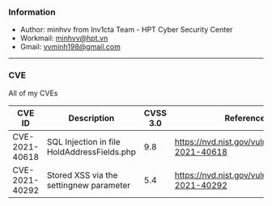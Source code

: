 ### Information
- Author: minhvv from Inv1cta Team - HPT Cyber Security Center
- Workmail: minhvv@hpt.vn
- Gmail: vvminh198@gmail.com


---

### CVE
All of my CVEs

| CVE ID      | Description | CVSS 3.0   |       Reference                       |
| ----------- | ----------- | ---------  | ------------------------------------- |
| CVE-2021-40618 | SQL Injection in file HoldAddressFields.php | 9.8 | https://nvd.nist.gov/vuln/detail/CVE-2021-40618 |
| CVE-2021-40292 | Stored XSS via the settingnew parameter     | 5.4 | https://nvd.nist.gov/vuln/detail/CVE-2021-40292 |
